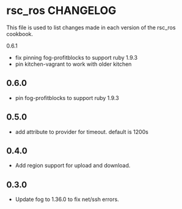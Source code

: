 rsc_ros CHANGELOG
=================

This file is used to list changes made in each version of the rsc_ros cookbook.

0.6.1

- fix pinning fog-profitblocks to support ruby 1.9.3
- pin kitchen-vagrant to work with older kitchen

0.6.0
-----
- pin fog-profitblocks to support ruby 1.9.3

0.5.0
-----
- add attribute to provider for timeout.  default is 1200s

0.4.0
-----
- Add region support for upload and download.

0.3.0
-----
- Update fog to 1.36.0 to fix net/ssh errors.
